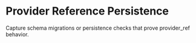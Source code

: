 # Provider Reference Persistence

Capture schema migrations or persistence checks that prove provider_ref behavior.
